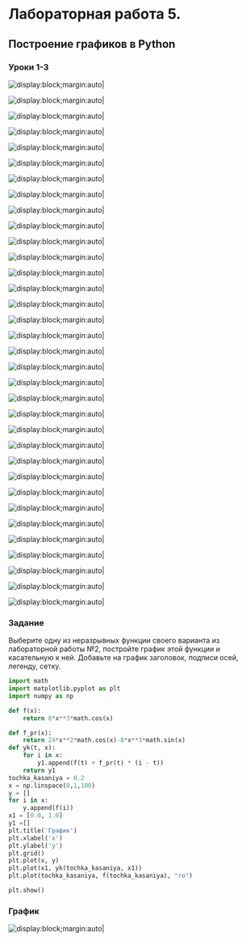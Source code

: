 # Лабораторная работа 5.
## Построение графиков в Python
### Уроки 1-3
![display:block;margin:auto|](1,1.png)

![display:block;margin:auto|](1,2.png)

![display:block;margin:auto|](1.3.png)

![display:block;margin:auto|](1.4.png)

![display:block;margin:auto|](1.5.png)

![display:block;margin:auto|](1.6.png)

![display:block;margin:auto|](1.8.png)

![display:block;margin:auto|](2.2.png)

![display:block;margin:auto|](2.2.1.png)

![display:block;margin:auto|](2.3.1.2.png)

![display:block;margin:auto|](2.3.1.png)

![display:block;margin:auto|](2.3.2.png)

![display:block;margin:auto|](2.3.3.1.png)

![display:block;margin:auto|](2.3.3.2.png)

![display:block;margin:auto|](2.4.1.png)

![display:block;margin:auto|](2.4.2.png)

![display:block;margin:auto|](3.1.1.png)

![display:block;margin:auto|](3.1.2.png)

![display:block;margin:auto|](3.1.3.png)

![display:block;margin:auto|](3.2.1.png)

![display:block;margin:auto|](3.2.2.png)

![display:block;margin:auto|](3.2.3.png)

![display:block;margin:auto|](3.3.png)

![display:block;margin:auto|](3.3.1.png)

![display:block;margin:auto|](3.3.2.png)

![display:block;margin:auto|](3.3.3.png)

![display:block;margin:auto|](3.3.4.png)

![display:block;margin:auto|](3.3.5.png)

![display:block;margin:auto|](3.3.6.png)

![display:block;margin:auto|](3.4.1.png)

![display:block;margin:auto|](3.4.2.png)

![display:block;margin:auto|](3.4.3.png)

![display:block;margin:auto|](3.5.1.png)

![display:block;margin:auto|](3.5.2.png)

### Задание
Выберите одну из неразрывных функции своего варианта из лабораторной работы №2, постройте график этой функции и касательную к ней. Добавьте на график заголовок, подписи осей, легенду, сетку.

```python
import math
import matplotlib.pyplot as plt
import numpy as np

def f(x):
    return 8*x**3*math.cos(x)

def f_pr(x):
    return 24*x**2*math.cos(x)-8*x**3*math.sin(x)
def yk(t, x):
    for i in x:
        y1.append(f(t) + f_pr(t) * (i - t))
    return y1
tochka_kasaniya = 0.2
x = np.linspace(0,1,100)
y = []
for i in x:
    y.append(f(i))
x1 = [0.0, 1.0]
y1 =[]
plt.title('График')
plt.xlabel('x')
plt.ylabel('y')
plt.grid()
plt.plot(x, y)
plt.plot(x1, yk(tochka_kasaniya, x1))
plt.plot(tochka_kasaniya, f(tochka_kasaniya), "ro")

plt.show()
```
### График
![display:block;margin:auto|](88.png)